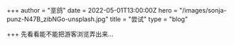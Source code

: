 +++
author = "垩鸽"
date = 2022-05-01T13:00:00Z
hero = "/images/sonja-punz-N47B_zibNGo-unsplash.jpg"
title = "尝试"
type = "blog"

+++
先看看能不能把游客浏览弄出来...